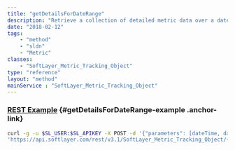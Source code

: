 ```yaml
---
title: "getDetailsForDateRange"
description: "Retrieve a collection of detailed metric data over a date range. Ideal if you want to employ your own graphing systems.  Note not all metrics support this method.  Those that do not return null. "
date: "2018-02-12"
tags:
    - "method"
    - "sldn"
    - "Metric"
classes:
    - "SoftLayer_Metric_Tracking_Object"
type: "reference"
layout: "method"
mainService : "SoftLayer_Metric_Tracking_Object"
---
```


### [REST Example](#getDetailsForDateRange-example) <a href="/article/rest/"><i class="fas fa-question"></i></a> {#getDetailsForDateRange-example .anchor-link} 
```bash
curl -g -u $SL_USER:$SL_APIKEY -X POST -d '{"parameters": [dateTime, dateTime, string]}' \
'https://api.softlayer.com/rest/v3.1/SoftLayer_Metric_Tracking_Object/{SoftLayer_Metric_Tracking_ObjectID}/getDetailsForDateRange'
```
